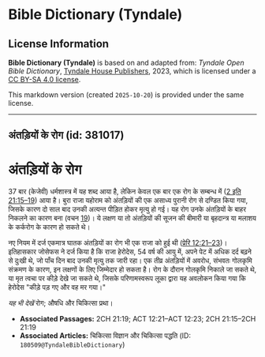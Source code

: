 # Bible Dictionary (Tyndale)

## License Information

**Bible Dictionary (Tyndale)** is based on and adapted from: _Tyndale Open Bible Dictionary_, [Tyndale House Publishers](https://tyndaleopenresources.com/), 2023, which is licensed under a [CC BY-SA 4.0 license](https://creativecommons.org/licenses/by-sa/4.0/legalcode.en).

This markdown version (created `2025-10-20`) is provided under the same license.



--------------------------------

## अंतड़ियों के रोग (id: 381017)

अंतड़ियों के रोग
================

37 बार (केजेवी) धर्मशास्त्र में यह शब्द आया है, लेकिन केवल एक बार एक रोग के सम्बन्ध में ([2 इति 21:15–19](https://ref.ly/2Chr21:15-2Chr21:19)) आया है। बुरा राजा यहोराम को अंतड़ियों की एक असाध्य पुरानी रोग से दण्डित किया गया, जिसके कारण दो साल बाद उनकी अत्यन्त पीड़ित होकर मृत्यु हो गई। यह रोग उनके अंतड़ियों के बाहर निकलने का कारण बना (वचन [19](https://ref.ly/2Chr21:19))। ये लक्षण या तो अंतड़ियों की सूजन की बीमारी या बृहदान्त्र या मलाशय के कर्करोग के कारण हो सकते थे।

नए नियम में दर्ज एकमात्र घातक अंतड़ियों का रोग भी एक राजा को हुई थी ([प्रेरि 12:21–23](https://ref.ly/Acts12:21-Acts12:23))। इतिहासकार जोसेफस ने दर्ज किया है कि राजा हेरोदेस, 54 वर्ष की आयु में, अपने पेट में अधिक दर्द बढ़ने से दुःखी थे, जो पाँच दिन बाद उनकी मृत्यु तक जारी रहा। एक तीव्र अंतड़ियों में अवरोध, संभवतः गोलकृमि संक्रमण के कारण, इन लक्षणों के लिए जिम्मेदार हो सकता है। रोग के दौरान गोलकृमि निकाले जा सकते थे, या मृत त्वचा पर कीड़े देखे जा सकते थे, जिसके परिणामस्वरूप लूका द्वारा यह अवलोकन किया गया कि हेरोदेस "कीड़े पड़ गए और वह मर गया।"

*यह भी देखें* रोग; औषधि और चिकित्सा प्रथा।

* **Associated Passages:** 2CH 21:19; ACT 12:21–ACT 12:23; 2CH 21:15–2CH 21:19
* **Associated Articles:** चिकित्सा विज्ञान और चिकित्सा पद्धति (ID: `180509@TyndaleBibleDictionary`)

